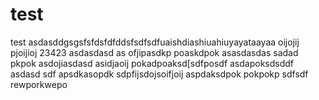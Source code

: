 # test
test
asdasddgsgsfsfdsfdfddsfsdfsdfuaishdiashiuahiuyayataayaa
oijojij
pjoijioj
23423
asdasdasd
as
ofjipasdkp
poaskdpok
asasdasdas
sadad
pkpok
asdojiasdasd
asidjaoij
pokadpoaksd[sdfposdf
asdapoksdsddf
asdasd
sdf
apsdkasopdk
sdpfijsdojsoifjoij
aspdaksdpok
pokpokp
sdfsdf
rewporkwepo
